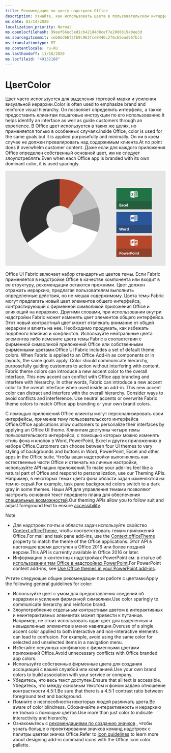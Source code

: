 ```yaml
---
title: Рекомендации по цвету надстроек Office
description: Узнайте, как использовать цвета в пользовательском интерфейсе надстройки Office.
ms.date: 01/14/2020
localization_priority: Normal
ms.openlocfilehash: 99eef66ec5ed1cb421d4d8cef7e20d8b19a0ee3d
ms.sourcegitcommit: ceb8dd66f3fb9c963fce8446c2f6c65ead56fbc1
ms.translationtype: MT
ms.contentlocale: ru-RU
ms.lasthandoff: 11/18/2020
ms.locfileid: "49132188"
---
```

# <a name="color"></a><span data-ttu-id="662e5-103">Цвет</span><span class="sxs-lookup"><span data-stu-id="662e5-103">Color</span></span>

<span data-ttu-id="662e5-104">Цвет часто используется для выделения торговой марки и усиления визуальной иерархии.</span><span class="sxs-lookup"><span data-stu-id="662e5-104">Color is often used to emphasize brand and reinforce visual hierarchy.</span></span> <span data-ttu-id="662e5-105">Он позволяет определить интерфейс, а также предоставить клиентам пошаговые инструкции по его использованию.</span><span class="sxs-lookup"><span data-stu-id="662e5-105">It helps identify an interface as well as guide customers through an experience.</span></span> <span data-ttu-id="662e5-106">В Office цвет используется в таких же целях, но применяется только в особенных случаях.</span><span class="sxs-lookup"><span data-stu-id="662e5-106">Inside Office, color is used for the same goals but it is applied purposefully and minimally.</span></span> <span data-ttu-id="662e5-107">Он ни в коем случае не должен превалировать над содержимым клиента.</span><span class="sxs-lookup"><span data-stu-id="662e5-107">At no point does it overwhelm customer content.</span></span> <span data-ttu-id="662e5-108">Даже если для каждого приложения Office определен собственный основной цвет, им не следует злоупотреблять.</span><span class="sxs-lookup"><span data-stu-id="662e5-108">Even when each Office app is branded with its own dominant color, it is used sparingly.</span></span>

![Схема, на которой показана цветовая схема для Office, Excel, Word и PowerPoint.](../images/office-addins-color-schemes.png)

<span data-ttu-id="662e5-p103">Office UI Fabric включает набор стандартных цветов темы. Если Fabric применяется в надстройке Office в качестве компонента или входит в ее структуру, рекомендации остаются прежними. Цвет должен отражать иерархию, предлагая пользователям выполнить определенные действия, но не мешая содержимому. Цвета темы Fabric могут предлагать новый цвет элементов общего интерфейса, контрастирующий с фирменной символикой приложения Office и влияющий на иерархию. Другими словами, при использовании внутри надстройки Fabric может изменять цвет элементов общего интерфейса. Этот новый контрастный цвет может отвлекать внимание от общей иерархии и влиять на нее. Необходимо продумать, как избежать подобного влияния и конфликтов. Используйте нейтральные цвета элементов либо измените цвета темы Fabric в соответствии с фирменной символикой приложений Office или собственными фирменными цветами.</span><span class="sxs-lookup"><span data-stu-id="662e5-p103">Office UI Fabric includes a set of default theme colors. When Fabric is applied to an Office Add-in as components or in layouts, the same goals apply. Color should communicate hierarchy, purposefully guiding customers to action without interfering with content. Fabric theme colors can introduce a new accent color to the overall interface. This new accent can conflict with Office app branding and interfere with hierarchy. In other words, Fabric can introduce a new accent color to the overall interface when used inside an add-in. This new accent color can distract and interfere with the overall hierarchy. Consider ways to avoid conflicts and interference. Use neutral accents or overwrite Fabric theme colors to match Office app branding or your own brand colors.</span></span>

<span data-ttu-id="662e5-121">С помощью приложений Office клиенты могут персонализировать свои интерфейсы, применив тему пользовательского интерфейса Office.</span><span class="sxs-lookup"><span data-stu-id="662e5-121">Office applications allow customers to personalize their interfaces by applying an Office UI theme.</span></span> <span data-ttu-id="662e5-122">Клиентам доступны четыре темы пользовательского интерфейса, с помощью которых можно изменять стиль фона и кнопок в Word, PowerPoint, Excel и других приложениях в наборе Office.</span><span class="sxs-lookup"><span data-stu-id="662e5-122">Customers can choose between four UI themes to vary styling of backgrounds and buttons in Word, PowerPoint, Excel and other apps in the Office suite.</span></span> <span data-ttu-id="662e5-123">Чтобы ваши надстройки выполнялись как естественные части Office и отвечать на личные настройки, используйте API наших приложений.</span><span class="sxs-lookup"><span data-stu-id="662e5-123">To make your add-ins feel like a natural part of Office and respond to personalization, use our Theming APIs.</span></span> <span data-ttu-id="662e5-124">Например, в некоторых темах цвета фона области задач изменяются на темно-серый.</span><span class="sxs-lookup"><span data-stu-id="662e5-124">For example, task pane background colors switch to a dark gray in some themes.</span></span> <span data-ttu-id="662e5-125">Наши API для управления темами позволяют настроить основной текст переднего плана для обеспечения [специальных возможностей](../design/accessibility-guidelines.md).</span><span class="sxs-lookup"><span data-stu-id="662e5-125">Our theming APIs allow you to follow suit and adjust foreground text to ensure [accessibility](../design/accessibility-guidelines.md).</span></span>

> [!NOTE]
> - <span data-ttu-id="662e5-126">Для надстроек почты и области задач используйте свойство [Context.officeTheme](/javascript/api/office/office.context), чтобы соответствовать темам приложений Office.</span><span class="sxs-lookup"><span data-stu-id="662e5-126">For mail and task pane add-ins, use the [Context.officeTheme](/javascript/api/office/office.context) property to match the theme of the Office applications.</span></span> <span data-ttu-id="662e5-127">Этот API в настоящее время доступен в Office 2016 или более поздней версии.</span><span class="sxs-lookup"><span data-stu-id="662e5-127">This API is currently available in Office 2016 or later.</span></span>
> - <span data-ttu-id="662e5-128">Информацию о контентных надстройках PowerPoint см. в статье об [использовании тем Office в надстройках PowerPoint](../powerpoint/use-document-themes-in-your-powerpoint-add-ins.md).</span><span class="sxs-lookup"><span data-stu-id="662e5-128">For PowerPoint content add-ins, see [Use Office themes in your PowerPoint add-ins](../powerpoint/use-document-themes-in-your-powerpoint-add-ins.md).</span></span>

<span data-ttu-id="662e5-129">Учтите следующие общие рекомендации при работе с цветами:</span><span class="sxs-lookup"><span data-stu-id="662e5-129">Apply the following general guidelines for color:</span></span>

- <span data-ttu-id="662e5-130">Используйте цвет с умом для предоставления сведений об иерархии и усиления фирменной символики.</span><span class="sxs-lookup"><span data-stu-id="662e5-130">Use color sparingly to communicate hierarchy and reinforce brand.</span></span>
- <span data-ttu-id="662e5-p106">Злоупотребление отдельным контрастным цветом в интерактивных и неинтерактивных элементах может привести к путанице. Например, не стоит использовать один цвет для выделенных и невыделенных элементов в меню навигации.</span><span class="sxs-lookup"><span data-stu-id="662e5-p106">Overuse of a single accent color applied to both interactive and non-interactive elements can lead to confusion. For example, avoid using the same color for selected and unselected items in a navigation menu.</span></span>
- <span data-ttu-id="662e5-133">Избегайте ненужных конфликтов с фирменными цветами приложений Office.</span><span class="sxs-lookup"><span data-stu-id="662e5-133">Avoid unnecessary conflicts with Office branded app colors.</span></span>
- <span data-ttu-id="662e5-134">Используйте собственные фирменные цвета для создания ассоциаций с вашей службой или компанией.</span><span class="sxs-lookup"><span data-stu-id="662e5-134">Use your own brand colors to build association with your service or company.</span></span>
- <span data-ttu-id="662e5-135">Убедитесь, что весь текст доступен.</span><span class="sxs-lookup"><span data-stu-id="662e5-135">Ensure that all text is accessible.</span></span> <span data-ttu-id="662e5-136">Убедитесь, что между основным текстом и фоном задано отношение контрастности 4.5:1.</span><span class="sxs-lookup"><span data-stu-id="662e5-136">Be sure that there is a 4.5:1 contrast ratio between foreground text and background.</span></span>
- <span data-ttu-id="662e5-137">Помните о неспособности некоторых людей различать цвета.</span><span class="sxs-lookup"><span data-stu-id="662e5-137">Be aware of color blindness.</span></span> <span data-ttu-id="662e5-138">Обозначайте интерактивность и иерархию не только с помощью цветов.</span><span class="sxs-lookup"><span data-stu-id="662e5-138">Use more than just color to indicate interactivity and hierarchy.</span></span>
- <span data-ttu-id="662e5-139">Ознакомьтесь с [рекомендациями по созданию значков](../design/add-in-icons.md) , чтобы узнать больше о проектировании значков команд надстроек с палитры цветом значка Office.</span><span class="sxs-lookup"><span data-stu-id="662e5-139">Refer to [icon guidelines](../design/add-in-icons.md) to learn more about designing add-in command icons with the Office icon color pallette.</span></span>
